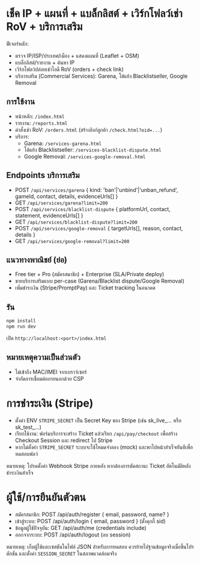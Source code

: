 # เช็ค IP + แผนที่ + แบล็กลิสต์ + เวิร์กโฟลว์เช่า RoV + บริการเสริม

ฟีเจอร์หลัก:
- ตรวจ IP/ISP/ประเทศ/เมือง + แสดงแผนที่ (Leaflet + OSM)
- แบล็กลิสต์/รายงาน + ค้นหา IP
- เวิร์กโฟลว์ปล่อยเช่าไอดี RoV (orders + check link)
- บริการเสริม (Commercial Services): Garena, โต้แย้ง Blacklistseller, Google Removal

## การใช้งาน
- หน้าหลัก: `/index.html`
- รายงาน: `/reports.html`
- คำสั่งเช่า RoV: `/orders.html` (สร้างลิงก์ลูกค้า `/check.html?oid=...`)
- บริการ:
  - Garena: `/services-garena.html`
  - โต้แย้ง Blacklistseller: `/services-blacklist-dispute.html`
  - Google Removal: `/services-google-removal.html`

## Endpoints บริการเสริม
- POST `/api/services/garena` { kind: 'ban'|'unbind'|'unban_refund', gameId, contact, details, evidenceUrls[] }
- GET  `/api/services/garena?limit=200`
- POST `/api/services/blacklist-dispute` { platformUrl, contact, statement, evidenceUrls[] }
- GET  `/api/services/blacklist-dispute?limit=200`
- POST `/api/services/google-removal` { targetUrls[], reason, contact, details }
- GET  `/api/services/google-removal?limit=200`

## แนวทางพาณิชย์ (ย่อ)
- Free tier + Pro (สมัครสมาชิก) + Enterprise (SLA/Private deploy)
- ขายบริการเสริมแบบ per-case (Garena/Blacklist dispute/Google Removal)
- เพิ่มชำระเงิน (Stripe/PromptPay) และ Ticket tracking ในอนาคต

## รัน
```bash
npm install
npm run dev
```
เปิด `http://localhost:<port>/index.html`

## หมายเหตุความเป็นส่วนตัว
- ไม่เข้าถึง MAC/IMEI จากเบราว์เซอร์
- จำกัดการเชื่อมต่อภายนอกด้วย CSP

# การชำระเงิน (Stripe)

- ตั้งค่า ENV `STRIPE_SECRET` เป็น Secret Key ของ Stripe (เช่น sk_live_... หรือ sk_test_...)
- เรียกใช้งาน: ฟอร์มบริการจะสร้าง Ticket แล้วเรียก `/api/pay/checkout` เพื่อสร้าง Checkout Session และ redirect ไป Stripe
- หากไม่ตั้งค่า `STRIPE_SECRET` ระบบจะใช้โหมดจำลอง (mock) และพาไปหน้าสำเร็จทันทีเพื่อทดสอบฟลว์

หมายเหตุ: โปรดตั้งค่า Webhook Stripe ภายหลัง หากต้องการตัดสถานะ Ticket อัตโนมัติหลังชำระเงินสำเร็จ

# ผู้ใช้/การยืนยันตัวตน

- สมัครสมาชิก: POST /api/auth/register { email, password, name? }
- เข้าสู่ระบบ: POST /api/auth/login { email, password } (ตั้งคุกกี้ sid)
- ข้อมูลผู้ใช้ปัจจุบัน: GET /api/auth/me (credentials include)
- ออกจากระบบ: POST /api/auth/logout (ลบ session)

หมายเหตุ: เก็บผู้ใช้และเซสชันในไฟล์ JSON สำหรับการทดสอบ ควรย้ายไปฐานข้อมูลจริงเมื่อขึ้นโปรดักชัน และตั้งค่า `SESSION_SECRET` ในสภาพแวดล้อมจริง
